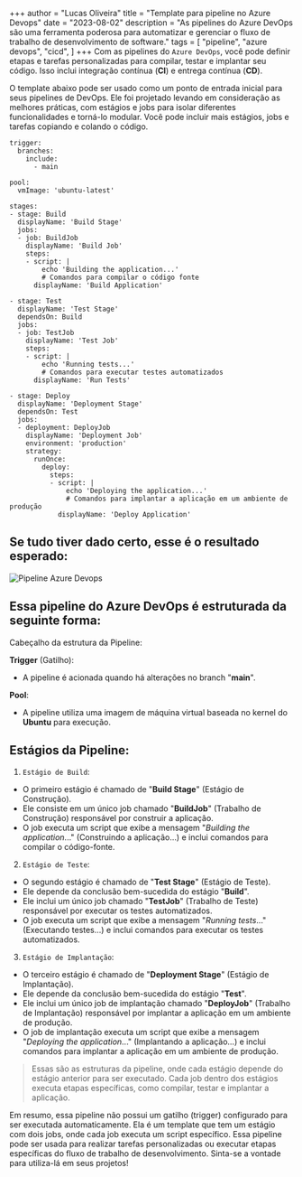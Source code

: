 +++
author = "Lucas Oliveira"
title = "Template para pipeline no Azure Devops"
date = "2023-08-02"
description = "As pipelines do Azure DevOps são uma ferramenta poderosa para automatizar e gerenciar o fluxo de trabalho de desenvolvimento de software."
tags = [
    "pipeline",
    "azure devops",
    "cicd",
]
+++
Com as pipelines do `Azure DevOps`, você pode definir etapas e tarefas personalizadas para compilar, testar e implantar seu código. Isso inclui integração contínua (**CI**) e entrega contínua (**CD**).

<!--more-->

O template abaixo pode ser usado como um ponto de entrada inicial para seus pipelines de DevOps. Ele foi projetado levando em consideração as melhores práticas, com estágios e jobs para isolar diferentes funcionalidades e torná-lo modular. Você pode incluir mais estágios, jobs e tarefas copiando e colando o código.

```
trigger:
  branches:
    include:
      - main

pool:
  vmImage: 'ubuntu-latest'

stages:
- stage: Build
  displayName: 'Build Stage'
  jobs:
  - job: BuildJob
    displayName: 'Build Job'
    steps:
    - script: |
        echo 'Building the application...'
        # Comandos para compilar o código fonte
      displayName: 'Build Application'

- stage: Test
  displayName: 'Test Stage'
  dependsOn: Build
  jobs:
  - job: TestJob
    displayName: 'Test Job'
    steps:
    - script: |
        echo 'Running tests...'
        # Comandos para executar testes automatizados
      displayName: 'Run Tests'

- stage: Deploy
  displayName: 'Deployment Stage'
  dependsOn: Test
  jobs:
  - deployment: DeployJob
    displayName: 'Deployment Job'
    environment: 'production'
    strategy:
      runOnce:
        deploy:
          steps:
          - script: |
              echo 'Deploying the application...'
              # Comandos para implantar a aplicação em um ambiente de produção
            displayName: 'Deploy Application'
```

## Se tudo tiver dado certo, esse é o resultado esperado:

![Pipeline Azure Devops](https://i.imgur.com/sycSHbQ.png)

## Essa pipeline do Azure DevOps é estruturada da seguinte forma: 

Cabeçalho da estrutura da Pipeline:

**Trigger** (Gatilho): 
- A pipeline é acionada quando há alterações no branch "**main**". 
 
**Pool**: 
- A pipeline utiliza uma imagem de máquina virtual baseada no kernel do **Ubuntu** para execução. 
 
## Estágios da Pipeline: 

1. `Estágio de Build`: 

- O primeiro estágio é chamado de "**Build Stage**" (Estágio de Construção). 
- Ele consiste em um único job chamado "**BuildJob**" (Trabalho de Construção) responsável por construir a aplicação. 
- O job executa um script que exibe a mensagem "*Building the application*..." (Construindo a aplicação...) e inclui comandos para compilar o código-fonte. 
 
2. `Estágio de Teste`: 

- O segundo estágio é chamado de "**Test Stage**" (Estágio de Teste). 
- Ele depende da conclusão bem-sucedida do estágio "**Build**". 
- Ele inclui um único job chamado "**TestJob**" (Trabalho de Teste) responsável por executar os testes automatizados. 
- O job executa um script que exibe a mensagem "*Running tests*..." (Executando testes...) e inclui comandos para executar os testes automatizados. 

3. `Estágio de Implantação`: 

- O terceiro estágio é chamado de "**Deployment Stage**" (Estágio de Implantação). 
- Ele depende da conclusão bem-sucedida do estágio "**Test**". 
- Ele inclui um único job de implantação chamado "**DeployJob**" (Trabalho de Implantação) responsável por implantar a aplicação em um ambiente de produção. 
- O job de implantação executa um script que exibe a mensagem "*Deploying the application*..." (Implantando a aplicação...) e inclui comandos para implantar a aplicação em um ambiente de produção. 
 

<blockquote>Essas são as estruturas da pipeline, onde cada estágio depende do estágio anterior para ser executado. Cada job dentro dos estágios executa etapas específicas, como compilar, testar e implantar a aplicação.</blockquote>
 
 
Em resumo, essa pipeline não possui um gatilho (trigger) configurado para ser executada automaticamente. Ela é um template que tem um estágio com dois jobs, onde cada job executa um script específico. Essa pipeline pode ser usada para realizar tarefas personalizadas ou executar etapas específicas do fluxo de trabalho de desenvolvimento. Sinta-se a vontade para utiliza-lá em seus projetos!